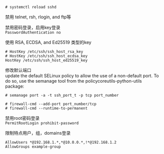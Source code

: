  `# systemctl reload sshd`

禁用 telnet, rsh, rlogin, and ftp等

禁用密码登录，启用key登录  
`PasswordAuthentication no`

使用 RSA, ECDSA, and Ed25519 类型的key  
```
# HostKey /etc/ssh/ssh_host_rsa_key
# HostKey /etc/ssh/ssh_host_ecdsa_key
HostKey /etc/ssh/ssh_host_ed25519_key
```
修改默认端口  
update the default SELinux policy to allow the use of a non-default port. To do so, use the semanage tool from the policycoreutils-python-utils package:

`# semanage port -a -t ssh_port_t -p tcp port_number`
```
# firewall-cmd --add-port port_number/tcp
# firewall-cmd --runtime-to-permanent
```
禁用root密码登录  
`PermitRootLogin prohibit-password`

限制特点用户，组，domains登录
```
AllowUsers *@192.168.1.*,*@10.0.0.*,!*@192.168.1.2
AllowGroups example-group
```
